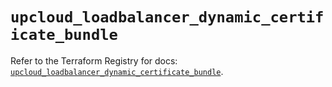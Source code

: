 # `upcloud_loadbalancer_dynamic_certificate_bundle`

Refer to the Terraform Registry for docs: [`upcloud_loadbalancer_dynamic_certificate_bundle`](https://registry.terraform.io/providers/upcloudltd/upcloud/5.3.0/docs/resources/loadbalancer_dynamic_certificate_bundle).

